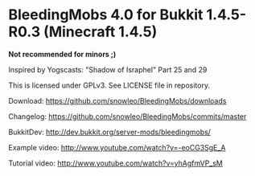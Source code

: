 BleedingMobs 4.0 for Bukkit 1.4.5-R0.3 (Minecraft 1.4.5)
================================================

**Not recommended for minors ;)**

Inspired by Yogscasts: "Shadow of Israphel" Part 25 and 29

This is licensed under GPLv3. See LICENSE file in repository.

Download: https://github.com/snowleo/BleedingMobs/downloads

Changelog: https://github.com/snowleo/BleedingMobs/commits/master

BukkitDev: http://dev.bukkit.org/server-mods/bleedingmobs/

Example video: http://www.youtube.com/watch?v=-eoCG3SgE_A

Tutorial video: http://www.youtube.com/watch?v=yhAgfmVP_sM